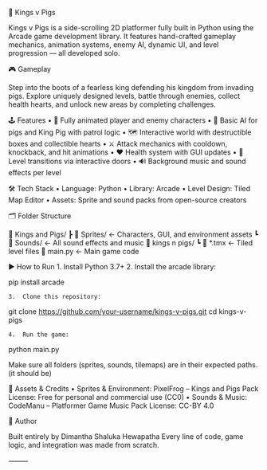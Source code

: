 🏰 Kings v Pigs

Kings v Pigs is a side-scrolling 2D platformer fully built in Python using the Arcade game development library. It features hand-crafted gameplay mechanics, animation systems, enemy AI, dynamic UI, and level progression — all developed solo.

🎮 Gameplay

Step into the boots of a fearless king defending his kingdom from invading pigs. Explore uniquely designed levels, battle through enemies, collect health hearts, and unlock new areas by completing challenges.

🕹️ Features
	•	🎨 Fully animated player and enemy characters
	•	🧠 Basic AI for pigs and King Pig with patrol logic
	•	🗺️ Interactive world with destructible boxes and collectible hearts
	•	⚔️ Attack mechanics with cooldown, knockback, and hit animations
	•	❤️ Health system with GUI updates
	•	🚪 Level transitions via interactive doors
	•	🔊 Background music and sound effects per level

🛠️ Tech Stack
	•	Language: Python
	•	Library: Arcade
	•	Level Design: Tiled Map Editor
	•	Assets: Sprite and sound packs from open-source creators

🗂️ Folder Structure

📁 Kings and Pigs/
    ┣ 📁 Sprites/          ← Characters, GUI, and environment assets
    ┗ 📁 Sounds/           ← All sound effects and music
📁 kings n pigs/
    ┗ 📄 *.tmx             ← Tiled level files
📄 main.py                 ← Main game code

▶️ How to Run
	1.	Install Python 3.7+
	2.	Install the arcade library:

pip install arcade


	3.	Clone this repository:

git clone https://github.com/your-username/kings-v-pigs.git
cd kings-v-pigs


	4.	Run the game:

python main.py


Make sure all folders (sprites, sounds, tilemaps) are in their expected paths. (it should be)



🎨 Assets & Credits
	•	Sprites & Environment:
PixelFrog – Kings and Pigs Pack
License: Free for personal and commercial use (CC0)
	•	Sounds & Music:
CodeManu – Platformer Game Music Pack
License: CC-BY 4.0

🙌 Author

Built entirely by Dimantha Shaluka Hewapatha
Every line of code, game logic, and integration was made from scratch.

⸻
